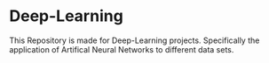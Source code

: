 # Deep-Learning
This Repository is made for Deep-Learning projects. Specifically the application of Artifical Neural Networks to different data sets.  

